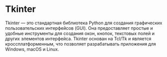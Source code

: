 # Tkinter

Tkinter — это стандартная библиотека Python для создания графических пользовательских интерфейсов (GUI). Она предоставляет простые и удобные инструменты для создания окон, кнопок, текстовых полей и других элементов интерфейса. Tkinter основан на Tcl/Tk и является кроссплатформенным, что позволяет разрабатывать приложения для Windows, macOS и Linux.
